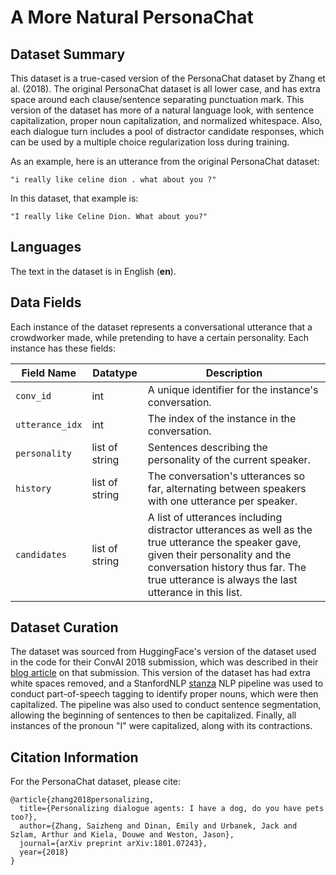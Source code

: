 # A More Natural PersonaChat

## Dataset Summary

This dataset is a true-cased version of the PersonaChat dataset by Zhang et al. (2018).
The original PersonaChat dataset is all lower case, and has extra space around each
clause/sentence separating punctuation mark. This version of the dataset has more of a
natural language look, with sentence capitalization, proper noun capitalization, and
normalized whitespace. Also, each dialogue turn includes a pool of distractor
candidate responses, which can be used by a multiple choice regularization loss during
training.

As an example, here is an utterance from the original PersonaChat dataset:

```
"i really like celine dion . what about you ?"
```

In this dataset, that example is:

```
"I really like Celine Dion. What about you?"
```

## Languages

The text in the dataset is in English (**en**).

## Data Fields

Each instance of the dataset represents a conversational utterance that a
crowdworker made, while pretending to have a certain personality. Each instance has
these fields:

| Field Name    | Datatype       | Description                                                                                                                                                                                                                 |
|---------------|----------------|-----------------------------------------------------------------------------------------------------------------------------------------------------------------------------------------------------------------------------|
| `conv_id`       | int            | A unique identifier for the instance's conversation.                                                                                                                                                                        |
| `utterance_idx` | int            | The index of the instance in the conversation.                                                                                                                                                                              |
| `personality`   | list of string | Sentences describing the personality of the current speaker.                                                                                                                                                                |
| `history`       | list of string | The conversation's utterances so far, alternating between speakers with one utterance per speaker.                                                                                                                          |
| `candidates`    | list of string | A list of utterances including distractor utterances as well as the true utterance the speaker gave, given their personality and the conversation history thus far. The true utterance is always the last utterance in this list. |

## Dataset Curation

The dataset was sourced from HuggingFace's version of the dataset used in the code for their
ConvAI 2018 submission, which was described in their [blog article](https://medium.com/huggingface/how-to-build-a-state-of-the-art-conversational-ai-with-transfer-learning-2d818ac26313)
on that submission. This version of the dataset has had extra white spaces removed,
and a StanfordNLP [stanza](https://stanfordnlp.github.io/stanza/) NLP pipeline was
used to conduct part-of-speech tagging to identify proper nouns, which were then
capitalized. The pipeline was also used to conduct sentence segmentation, allowing
the beginning of sentences to then be capitalized. Finally, all instances of the
pronoun "I" were capitalized, along with its contractions.

## Citation Information

For the PersonaChat dataset, please cite:

```
@article{zhang2018personalizing,
  title={Personalizing dialogue agents: I have a dog, do you have pets too?},
  author={Zhang, Saizheng and Dinan, Emily and Urbanek, Jack and Szlam, Arthur and Kiela, Douwe and Weston, Jason},
  journal={arXiv preprint arXiv:1801.07243},
  year={2018}
}
```
